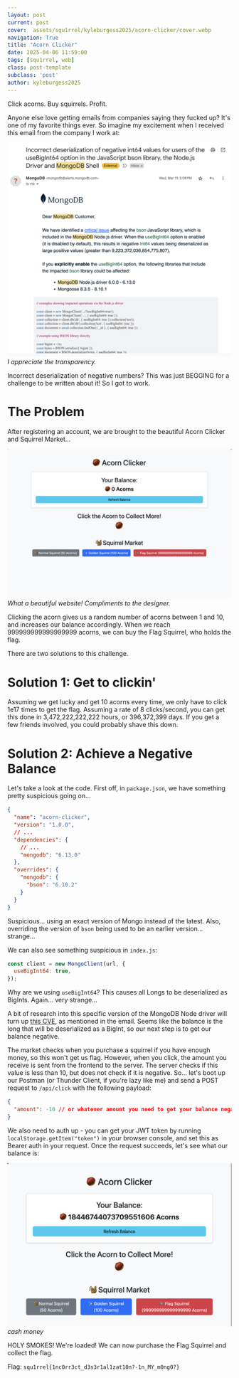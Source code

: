 ```yaml
---
layout: post
current: post
cover:  assets/squ1rrel/kyleburgess2025/acorn-clicker/cover.webp
navigation: True
title: "Acorn Clicker"
date: 2025-04-06 11:59:00
tags: [squ1rrel, web]
class: post-template
subclass: 'post'
author: kyleburgess2025
---
```


Click acorns. Buy squirrels. Profit.

Anyone else love getting emails from companies saying they fucked up? It's one of my favorite things ever. So imagine my excitement when I received this email from the company I work at:

![image of email](/assets/squ1rrel/kyleburgess2025/acorn-clicker/email.webp)
*I appreciate the transparency.*

Incorrect deserialization of negative numbers? This was just BEGGING for a challenge to be written about it! So I got to work.

# The Problem

After registering an account, we are brought to the beautiful Acorn Clicker and Squirrel Market...

![image of main page of website](/assets/squ1rrel/kyleburgess2025/acorn-clicker/main.webp)
*What a beautiful website! Compliments to the designer.*

Clicking the acorn gives us a random number of acorns between 1 and 10, and increases our balance accordingly. When we reach 999999999999999999 acorns, we can buy the Flag Squirrel, who holds the flag.

There are two solutions to this challenge.

# Solution 1: Get to clickin'

Assuming we get lucky and get 10 acorns every time, we only have to click 1e17 times to get the flag. Assuming a rate of 8 clicks/second, you can get this done in 3,472,222,222,222 hours, or 396,372,399 days. If you get a few friends involved, you could probably shave this down.

# Solution 2: Achieve a Negative Balance

Let's take a look at the code. First off, in `package.json`, we have something pretty suspicious going on...

```json
{
  "name": "acorn-clicker",
  "version": "1.0.0",
  // ...
  "dependencies": {
    // ...
    "mongodb": "6.13.0"
  },
  "overrides": {
    "mongodb": {
      "bson": "6.10.2"
    }
  }
}
```

Suspicious... using an exact version of Mongo instead of the latest. Also, overriding the version of `bson` being used to be an earlier version... strange...

We can also see something suspicious in `index.js`:

```js
const client = new MongoClient(url, {
  useBigInt64: true,
});
```

Why are we using `useBigInt64`? This causes all Longs to be deserialized as BigInts. Again... very strange...

A bit of research into this specific version of the MongoDB Node driver will turn up [this CVE](), as mentioned in the email. Seems like the balance is the long that will be deserialized as a BigInt, so our next step is to get our balance negative.

The market checks when you purchase a squirrel if you have enough money, so this won't get us flag. However, when you click, the amount you receive is sent from the frontend to the server. The server checks if this value is less than 10, but does not check if it is negative. So... let's boot up our Postman (or Thunder Client, if you're lazy like me) and send a POST request to `/api/click` with the following payload:

```json
{
  "amount": -10 // or whatever amount you need to get your balance negative
}
```

We also need to auth up - you can get your JWT token by running `localStorage.getItem("token")` in your browser console, and set this as Bearer auth in your request. Once the request succeeds, let's see what our balance is:

![a VERY POSITIVE balance](/assets/squ1rrel/kyleburgess2025/acorn-clicker/balance.webp)
*cash money*

HOLY SMOKES! We're loaded! We can now purchase the Flag Squirrel and collect the flag.

Flag: `squ1rrel{1nc0rr3ct_d3s3r1al1zat10n?-1n_MY_m0ng0?}`
